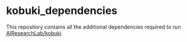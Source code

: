# kobuki_dependencies

This repository contains all the additional dependencies required to run [AIResearchLab/kobuki](https://github.com/AIResearchLab/kobuki.git)